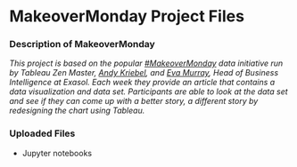 # MakeoverMonday Project Files

### Description of MakeoverMonday
*This project is based on the popular [#MakeoverMonday](https://twitter.com/hashtag/MakeoverMonday?src=hashtag_click&pf=on) data initiative run by Tableau Zen Master, [Andy Kriebel](http://www.makeovermonday.co.uk/), and [Eva Murray](https://trimydata.com/), Head of Business Intelligence at Exasol. Each week they provide an article that contains a data visualization and data set. Participants are able to look at the data set and see if they can come up with a better story, a different story by redesigning the chart using Tableau.*

### Uploaded Files

- Jupyter notebooks 
